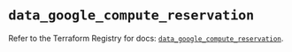 # `data_google_compute_reservation`

Refer to the Terraform Registry for docs: [`data_google_compute_reservation`](https://registry.terraform.io/providers/hashicorp/google/6.22.0/docs/data-sources/compute_reservation).
